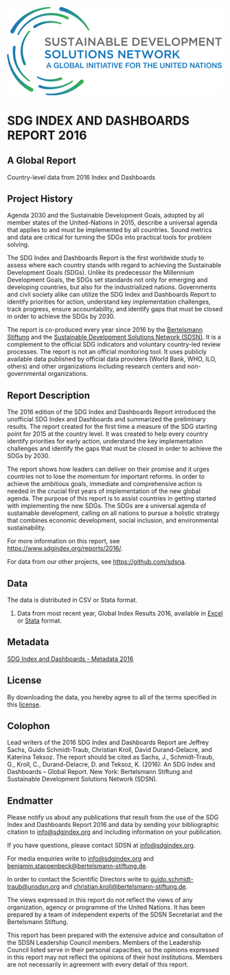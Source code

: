 <img src="https://github.com/sdsna/2018GlobalIndex/blob/master/SDSN_logo.jpg" width="500" alt="SDSN Logo">

# SDG INDEX AND DASHBOARDS REPORT 2016  
## A Global Report
Country-level data from 2016 Index and Dashboards

## Project History
Agenda 2030 and the Sustainable Development Goals, adopted by all member states of the United-Nations in 2015, describe a universal agenda that applies to and must be implemented by all countries. Sound metrics and data are critical for turning the SDGs into practical tools for problem solving.

The SDG Index and Dashboards Report is the first worldwide study to assess where each country stands with regard to achieving the Sustainable Development Goals (SDGs). Unlike its predecessor the Millennium Development Goals, the SDGs set standards not only for emerging and developing countries, but also for the industrialized nations. Governments and civil society alike can utilize the SDG Index and Dashboards Report to identify priorities for action, understand key implementation challenges, track progress, ensure accountability, and identify gaps that must be closed in order to achieve the SDGs by 2030.

The report is co-produced every year since 2016 by the [Bertelsmann Stiftung](https://www.bertelsmann-stiftung.de/de/startseite/) and the [Sustainable Development Solutions Network (SDSN)](http://unsdsn.org/). It is a complement to the official SDG indicators and voluntary country-led review processes. The report is not an official monitoring tool. It uses publicly available data published by official data providers (World Bank, WHO, ILO, others) and other organizations including research centers and non-governmental organizations.


## Report Description
The 2016 edition of the SDG Index and Dashboards Report introduced the unofficial SDG Index and Dashboards and summarized the preliminary results. The report created for the first time a measure of the SDG starting point for 2015 at the country level. It was created to help every country identify priorities for early action, understand the key implementation challenges and identify the gaps that must be closed in order to achieve the SDGs by 2030.

The report shows how leaders can deliver on their promise and it urges countries not to lose the momentum for important reforms. In order to achieve the ambitious goals, immediate and comprehensive action is needed in the crucial first years of implementation of the new global agenda. The purpose of this report is to assist countries in getting started with implementing the new SDGs. The SDGs are a universal agenda of sustainable development, calling on all nations to pursue a holistic strategy that combines economic development, social inclusion, and environmental sustainability.

For more information on this report, see https://www.sdgindex.org/reports/2016/.

For data from our other projects, see https://github.com/sdsna.

## Data

The data is distributed in CSV or Stata format.

1. Data from most recent year, Global Index Results 2016, available in [Excel](https://github.com/sdsna/2016GlobalIndex/blob/master/2016GlobalIndexResults.xlsx) or [Stata](https://github.com/sdsna/2016GlobalIndex/blob/master/2016GlobalIndexResults.dta) format.

## Metadata

[SDG Index and Dashboards - Metadata 2016](https://github.com/sdsna/2016GlobalIndex/blob/master/2016GlobalIndexMetadata.pdf)

## License

By downloading the data, you hereby agree to all of the terms specified in this [license](https://github.com/sdsna).

## Colophon
Lead writers of the 2016 SDG Index and Dashboards Report are Jeffrey Sachs, Guido Schmidt-Traub, Christian Kroll, David Durand-Delacre, and Katerina Teksoz. The report should be cited as Sachs, J., Schmidt-Traub, G., Kroll, C., Durand-Delacre, D. and Teksoz, K. (2016): An SDG Index and Dashboards – Global Report. New York: Bertelsmann Stiftung and Sustainable Development Solutions Network (SDSN).

## Endmatter

Please notify us about any publications that result from the use of the SDG Index and Dashboards Report 2016 and data by sending your bibliographic citation to info@sdgindex.org and including information on your publication.

If you have questions, please contact SDSN at <info@sdgindex.org>.

For media enquiries write to info@sdgindex.org and benjamin.stappenbeck@bertelsmann-stiftung.de.

In order to contact the Scientific Directors write to guido.schmidt-traub@unsdsn.org and christian.kroll@bertelsmann-stiftung.de.

The views expressed in this report do not reflect the views of any organization, agency or programme of the United Nations. It has been prepared by a team of independent experts of the SDSN Secretariat and the Bertelsmann Stiftung.

This report has been prepared with the extensive advice and consultation of the SDSN Leadership Council members. Members of the Leadership Council listed serve in their personal capacities, so the opinions expressed in this report may not reflect the opinions of their host institutions. Members are not necessarily in agreement with every detail of this report.

